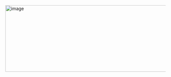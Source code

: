 <img width="704" height="210" alt="image" src="https://github.com/user-attachments/assets/25132765-3a6f-49bc-abdf-1df7edf528c0" />

